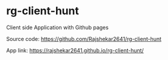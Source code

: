 # rg-client-hunt
Client side Application with Github pages

Source code: https://github.com/Rajshekar2641/rg-client-hunt

App link: https://rajshekar2641.github.io/rg-client-hunt/



